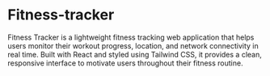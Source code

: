 # Fitness-tracker
Fitness Tracker is a lightweight fitness tracking web application that helps users monitor their workout progress, location, and network connectivity in real time. Built with React and styled using Tailwind CSS, it provides a clean, responsive interface to motivate users throughout their fitness routine.
